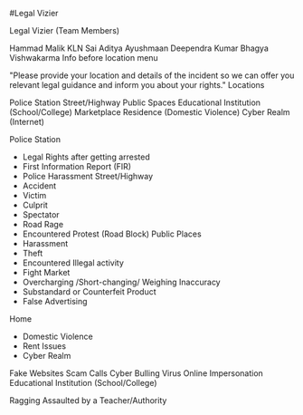#Legal Vizier

Legal Vizier (Team Members)

Hammad Malik
KLN Sai Aditya
Ayushmaan
Deependra Kumar
Bhagya Vishwakarma
Info before location menu

"Please provide your location and details of the incident so we can offer you relevant legal guidance and inform you about your rights."
Locations

Police Station
Street/Highway
Public Spaces
Educational Institution (School/College)
Marketplace
Residence (Domestic Violence)
Cyber Realm (Internet)

Police Station

- Legal Rights after getting arrested
- First Information Report (FIR)
- Police Harassment Street/Highway
- Accident
- Victim
- Culprit
- Spectator
- Road Rage
- Encountered Protest (Road Block) Public Places
- Harassment
- Theft
- Encountered Illegal activity
- Fight 
Market
- Overcharging /Short-changing/ Weighing Inaccuracy
- Substandard or Counterfeit Product
- False Advertising

Home

- Domestic Violence
- Rent Issues
- Cyber Realm

Fake Websites
Scam Calls
Cyber Bulling
Virus
Online Impersonation
Educational Institution (School/College)

Ragging
Assaulted by a Teacher/Authority
